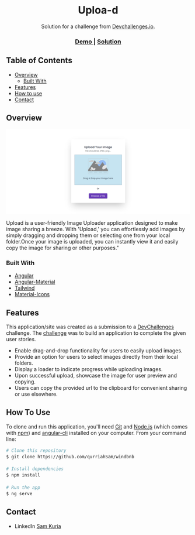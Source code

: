 <!-- Please update value in the {}  -->

<h1 align="center" width="200" >Uploa-d</h1>
 
<div align="center">
   Solution for a challenge from  <a href="http://devchallenges.io" target="_blank">Devchallenges.io</a>.
</div>

<div align="center">
  <h3>
    <a href="https://uploa-d.vercel.app/">
      Demo
    </a>
    <span> | </span>
    <a href="https://github.com/qurriahSam/uploa-d.git">
      Solution
    </a>
  </h3>
</div>

<!-- TABLE OF CONTENTS -->

## Table of Contents

- [Overview](#overview)
  - [Built With](#built-with)
- [Features](#features)
- [How to use](#how-to-use)
- [Contact](#contact)

<!-- OVERVIEW -->

## Overview

![screenshot](./src/assets/screenshot.png)

Upload is a user-friendly Image Uploader application designed to make image sharing a breeze. With 'Upload,' you can effortlessly add images by simply dragging and dropping them or selecting one from your local folder.Once your image is uploaded, you can instantly view it and easily copy the image for sharing or other purposes."

### Built With

<!-- This section should list any major frameworks that you built your project using. Here are a few examples.-->

- [Angular](https://angular.io)
- [Angular-Material](https://material.angular.io)
- [Tailwind](https://tailwindcss.com/)
- [Material-Icons](https://fonts.google.com/)

## Features

<!-- List the features of your application or follow the template. Don't share the figma file here :) -->

This application/site was created as a submission to a [DevChallenges](https://devchallenges.io/challenges) challenge. The [challenge](https://legacy.devchallenges.io/challenges/O2iGT9yBd6xZBrOcVirx) was to build an application to complete the given user stories.

- Enable drag-and-drop functionality for users to easily upload images.
- Provide an option for users to select images directly from their local folders.
- Display a loader to indicate progress while uploading images.
- Upon successful upload, showcase the image for user preview and copying.
- Users can copy the provided url to the clipboard for convenient sharing or use elsewhere.

## How To Use

<!-- Example: -->

To clone and run this application, you'll need [Git](https://git-scm.com) and [Node.js](https://nodejs.org/en/download/) (which comes with [npm](http://npmjs.com)) and [angular-cli](https://angular.io/cli) installed on your computer. From your command line:

```bash
# Clone this repository
$ git clone https://github.com/qurriahSam/windbnb

# Install dependencies
$ npm install

# Run the app
$ ng serve
```

## Contact

- LinkedIn [Sam Kuria](https://www.linkedin.com/in/sam-kuria/)
